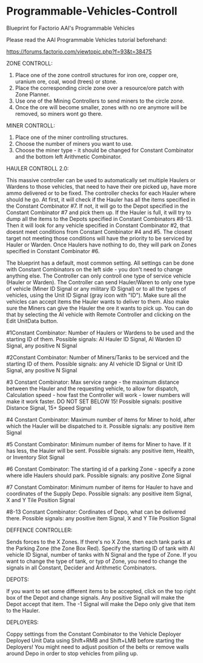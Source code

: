 # Programmable-Vehicles-Controll
Blueprint for Factorio AAI's Programmable Vehicles


Please read the AAI Programmable Vehicles tutorial beforehand:

https://forums.factorio.com/viewtopic.php?f=93&t=38475


ZONE CONTROLL:

1. Place one of the zone controll structures for iron ore, copper ore, uranium ore, coal, wood (trees) or stone.
2. Place the corresponding circle zone over a resource/ore patch with Zone Planner.
3. Use one of the Mining Controllers to send miners to the circle zone.
4. Once the ore will become smaller, zones with no ore anymore will be removed, so miners wont go there.


MINER CONTROLL:

1. Place one of the miner controlling structures.
2. Choose the number of miners you want to use.
3. Choose the miner type - it should be changed for Constant Combinator and the bottom left Arithmetic Combinator.


HAULER CONTROLL 2.0:

This massive controller can be used to automatically set multiple Haulers or Wardens to those vehicles, that need to have their ore picked up, have more ammo delivered or to be fixed. The controller checks for each Hauler where should he go. At first, it will check if the Hauler has all the items specified in the Constant Combinator #7. If not, it will go to the Depot specified in the Constant Combinator #7 and pick them up. If the Hauler is full, it will try to dump all the items to the Depots specified in Constant Combinators #8-13. Then it will look for any vehicle specified in Constant Combinator #2, that doesnt meet conditions from Constant Combinator #4 and #5. The closest target not meeting those conditions will have the priority to be serviced by Hauler or Warden. Once Haulers have nothing to do, they will park on Zones specified in Constant Combinator #6.


The blueprint has a default, most common setting. All settings can be done with Constant Combinators on the left side - you don't need to change anything else. The Controller can only controll one type of service vehicle (Hauler or Warden). The Controller can send Hauler/Waren to only one type of vehicle (Miner ID Signal or any military ID Signal) or to all the types of vehicles, using the Unit ID Signal (gray icon with "ID"). Make sure all the vehicles can accept items the Hauler wants to deliver to them. Also make sure the Miners can give the Hauler the ore it wants to pick up. You can do that by selecting the AI vehicle with Remote Controller and clicking on the Edit UnitData button.


#1Constant Combinator: Number of Haulers or Wardens to be used and the starting ID of them. Possible signals: AI Hauler ID Signal, AI Warden ID Signal, any positive N Signal

#2Constant Combinator: Number of Miners/Tanks to be serviced and the starting ID of them. Possible signals: any AI vehicle ID Signal or Unit ID Signal, any positive N Signal

#3 Constant Combinator: Max service range - the maximum distance between the Hauler and the requesting vehicle, to allow for dispatch, Calculation speed - how fast the Controller will work - lower numbers will make it work faster. DO NOT SET BELOW 15! Possible signals: positive Distance Signal, 15+ Speed Signal

#4 Constant Combinator: Maximum number of items for Miner to hold, after which the Hauler will be dispatched to it. Possible signals: any positive item Signal

#5 Constant Combinator: Minimum number of items for Miner to have. If it has less, the Hauler will be sent. Possible signals: any positive item, Health, or Inventory Slot Signal

#6 Constant Combinator: The starting id of a parking Zone - specify a zone where idle Haulers should park. Possible signals: any positive Zone Signal

#7 Constant Combinator: Minimum number of items for Hauler to have and coordinates of the Supply Depo. Possible signals: any positive item Signal, X and Y Tile Position Signal

#8-13 Constant Combinator: Cordinates of Depo, what can be delivered there. Possible signals: any positive item Signal, X and Y Tile Position Signal


DEFFENCE CONTROLLER:

Sends forces to the X Zones. If there's no X Zone, then each tank parks at the Parking Zone (the Zone Box Red).
Specify the starting ID of tank with AI vehicle ID Signal, number of tanks with N Signal and the type of Zone. If you want to change the type of tank, or typ of Zone, you need to change the signals in all Constant, Decider and Arithmetic Combinators.


DEPOTS:

If you want to set some different items to be accepted, click on the top right box of the Depot and change signals. Any positive Signall will make the Depot accept that item. The -1 Signal will make the Depo only give that item to the Hauler.


DEPLOYERS:

Coppy settings from the Constant Combinator to the Vehicle Deployer Deployed Unit Data using Shift+RMB and Shift+LMB before starting the Deployers! You might need to adjust position of the belts or remove walls around Depo in order to stop vehicles from piling up.

